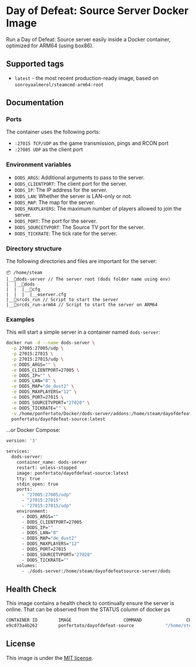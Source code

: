 **Day of Defeat: Source Server Docker Image**
===========================================

Run a Day of Defeat: Source server easily inside a Docker container, optimized for ARM64 (using box86).

**Supported tags**
-----------------

* `latest` - the most recent production-ready image, based on `sonroyaalmerol/steamcmd-arm64:root`

**Documentation**
----------------

### Ports
The container uses the following ports:
* `:27015 TCP/UDP` as the game transmission, pings and RCON port
* `:27005 UDP` as the client port

### Environment variables

* `DODS_ARGS`: Additional arguments to pass to the server.
* `DODS_CLIENTPORT`: The client port for the server.
* `DODS_IP`: The IP address for the server.
* `DODS_LAN`: Whether the server is LAN-only or not.
* `DODS_MAP`: The map for the server.
* `DODS_MAXPLAYERS`: The maximum number of players allowed to join the server.
* `DODS_PORT`: The port for the server.
* `DODS_SOURCETVPORT`: The Source TV port for the server.
* `DODS_TICKRATE`: The tick rate for the server.

### Directory structure
The following directories and files are important for the server:

```
📦 /home/steam
|__📁dods-server // The server root (dods folder name using env)
|  |__📁dods
|  |  |__📁cfg
|  |  |  |__⚙️server.cfg
|__📃srcds_run // Script to start the server
|__📃srcds_run-arm64 // Script to start the server on ARM64
```

### Examples

This will start a simple server in a container named `dods-server`:
```sh
docker run -d --name dods-server \
  -p 27005:27005/udp \
  -p 27015:27015 \
  -p 27015:27015/udp \
  -e DODS_ARGS="" \
  -e DODS_CLIENTPORT=27005 \
  -e DODS_IP="" \
  -e DODS_LAN="0" \
  -e DODS_MAP="de_dust2" \
  -e DODS_MAXPLAYERS="12" \
  -e DODS_PORT=27015 \
  -e DODS_SOURCETVPORT="27020" \
  -e DODS_TICKRATE="" \
  -v /home/ponfertato/Docker/dods-server/addons:/home/steam/dayofdefeatsource-server/dods/addons \
  ponfertato/dayofdefeat-source:latest
```

...or Docker Compose:
```sh
version: '3'

services:
  dods-server:
    container_name: dods-server
    restart: unless-stopped
    image: ponfertato/dayofdefeat-source:latest
    tty: true
    stdin_open: true
    ports:
      - "27005:27005/udp"
      - "27015:27015"
      - "27015:27015/udp"
    environment:
      - DODS_ARGS=""
      - DODS_CLIENTPORT=27005
      - DODS_IP=""
      - DODS_LAN="0"
      - DODS_MAP="de_dust2"
      - DODS_MAXPLAYERS="12"
      - DODS_PORT=27015
      - DODS_SOURCETVPORT="27020"
      - DODS_TICKRATE=""
    volumes:
      - ./dods-server:/home/steam/dayofdefeatsource-server/dods
```

**Health Check**
----------------

This image contains a health check to continually ensure the server is online. That can be observed from the STATUS column of docker ps

```sh
CONTAINER ID        IMAGE                    COMMAND                 CREATED             STATUS                    PORTS                                                                                     NAMES
e9c073a4b262        ponfertato/dayofdefeat-source            "/home/steam/entry.sh"   21 minutes ago      Up 21 minutes (healthy)   0.0.0.0:27005->27005/udp, 0.0.0.0:27015->27015/tcp, 0.0.0.0:27015->27015/udp   distracted_cerf
```

**License**
----------

This image is under the [MIT license](LICENSE).